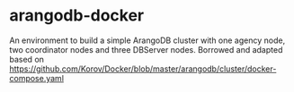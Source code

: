 # arangodb-docker
An environment to build a simple ArangoDB cluster with one agency node, two coordinator nodes and three DBServer nodes. Borrowed and adapted based on https://github.com/Korov/Docker/blob/master/arangodb/cluster/docker-compose.yaml
